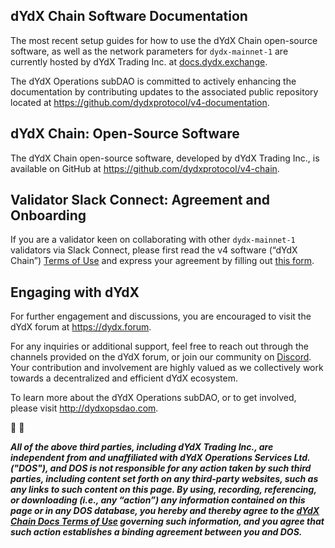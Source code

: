 ## dYdX Chain Software Documentation

The most recent setup guides for how to use the dYdX Chain open-source software, as well as the network parameters for `dydx-mainnet-1` are currently hosted by dYdX Trading Inc. at [docs.dydx.exchange](https://docs.dydx.exchange/).

The dYdX Operations subDAO is committed to actively enhancing the documentation by contributing updates to the associated public repository located at https://github.com/dydxprotocol/v4-documentation.

## dYdX Chain: Open-Source Software

The dYdX Chain open-source software, developed by dYdX Trading Inc., is available on GitHub at https://github.com/dydxprotocol/v4-chain.

## Validator Slack Connect: Agreement and Onboarding

If you are a validator keen on collaborating with other `dydx-mainnet-1` validators via Slack Connect, please first read the v4 software (“dYdX Chain”) [Terms of Use](https://dydx.exchange/v4-terms) and express your agreement by filling out [this form](https://forms.gle/ywz8wJfaK7j4jDRN7).

## Engaging with dYdX

For further engagement and discussions, you are encouraged to visit the dYdX forum at https://dydx.forum.

For any inquiries or additional support, feel free to reach out through the channels provided on the dYdX forum, or join our community on [Discord](https://discord.com/invite/dydx). Your contribution and involvement are highly valued as we collectively work towards a decentralized and efficient dYdX ecosystem.

To learn more about the dYdX Operations subDAO, or to get involved, please visit http://dydxopsdao.com.

🦔 💜

***All of the above third parties, including dYdX Trading Inc., are independent from and unaffiliated with dYdX Operations Services Ltd. ("DOS"), and DOS is not responsible for any action taken by such third parties, including content set forth on any third-party websites, such as any links to such content on this page. By using, recording, referencing, or downloading (i.e., any “action”) any information contained on this page or in any DOS database, you hereby and thereby agree to the [dYdX Chain Docs Terms of Use](./terms_and_policies/terms_of_use) governing such information, and you agree that such action establishes a binding agreement between you and DOS.***
